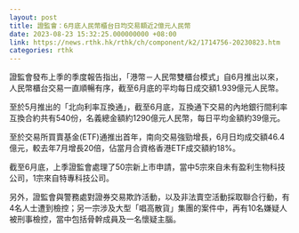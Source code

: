 ```yaml
---
layout: post
title: 證監會：6月底人民幣櫃台日均交易額近2億元人民幣
date: 2023-08-23 15:32:25.000000000 +08:00
link: https://news.rthk.hk/rthk/ch/component/k2/1714756-20230823.htm
categories: rthk
---
```


證監會發布上季的季度報告指出，「港幣－人民幣雙櫃台模式」自6月推出以來，人民幣櫃台交易一直順暢有序，截至6月底的平均每日成交額1.939億元人民幣。

至於5月推出的「北向利率互換通」，截至6月底，互換通下交易的內地銀行間利率互換合約共有540份，名義總金額約1290億元人民幣，每日平均金額約39億元。

至於交易所買賣基金(ETF)通推出首年，南向交易強勁增長，6月日均成交額46.4億元，較去年7月增長20倍，佔當月合資格香港ETF成交額約18%。

截至6月底，上季證監會處理了50宗新上市申請，當中5宗來自未有盈利生物科技公司，1宗來自特專科技公司。

另外，證監會與警務處對證券交易欺詐活動，以及非法賣空活動採取聯合行動，有4名人士遭到檢控；另一宗涉及大型「唱高散貨」集團的案件中，再有10名嫌疑人被刑事檢控，當中包括骨幹成員及一名懷疑主腦。
